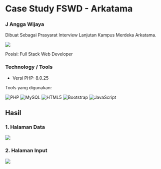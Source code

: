 # Case Study FSWD - Arkatama
### J Angga Wijaya
Dibuat Sebagai Prasyarat Interview Lanjutan Kampus Merdeka Arkatama.

[![](https://arkatama.id/wp-content/themes/arkatama/assets/images/site-logo.png)](https://arkatama.id/)

Posisi: Full Stack Web Developer

### Technology / Tools
 - Versi PHP: 8.0.25
 
 Tools yang digunakan:
 
![PHP](https://img.shields.io/badge/php-%23777BB4.svg?style=for-the-badge&logo=php&logoColor=white) ![MySQL](https://img.shields.io/badge/mysql-%2300f.svg?style=for-the-badge&logo=mysql&logoColor=white) ![HTML5](https://img.shields.io/badge/html5-%23E34F26.svg?style=for-the-badge&logo=html5&logoColor=white) ![Bootstrap](https://img.shields.io/badge/bootstrap-%238511FA.svg?style=for-the-badge&logo=bootstrap&logoColor=white) ![JavaScript](https://img.shields.io/badge/javascript-%23323330.svg?style=for-the-badge&logo=javascript&logoColor=%23F7DF1E) 


## Hasil
### 1. Halaman Data
![](https://i.ibb.co/8sZg1Pm/Screenshot-2023-07-24-at-09-39-53.png) 
### 2. Halaman Input
![](https://i.ibb.co/M1PGzwB/Screenshot-2023-07-24-at-09-40-04.png) 

 
 

